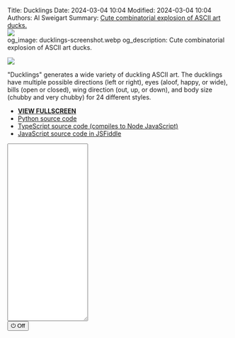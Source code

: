 Title: Ducklings
Date: 2024-03-04 10:04
Modified: 2024-03-04 10:04
Authors: Al Sweigart
Summary: <a href="{filename}ducklings.md">Cute combinatorial explosion of ASCII art ducks.<br><img src="{static}/images/ducklings-screenshot.webp" style="max-width: 640px;"></a><br>
og_image: ducklings-screenshot.webp
og_description: Cute combinatorial explosion of ASCII art ducks.

<img src="{static}/images/ducklings-screenshot.webp" style="max-width: 640px;">

"Ducklings" generates a wide variety of duckling ASCII art. The ducklings have multiple possible directions (left or right), eyes (aloof, happy, or wide), bills (open or closed), wing direction (out, up, or down), and body size (chubby and very chubby) for 24 different styles.

* **[VIEW FULLSCREEN](/static/ducklings-fullscreen.html)**
* [Python source code](https://github.com/asweigart/scrollart/blob/main/python/ducklings.py)
* [TypeScript source code (compiles to Node JavaScript)](https://github.com/asweigart/scrollart/blob/main/typescript/ducklings.ts)
* [JavaScript source code in JSFiddle](https://jsfiddle.net/asweigart/o4sgvucn/)

<div><textarea id="bextOutput" readonly style="height: 400px;"></textarea><br /><button type="button" onclick="running = !running;">&#x23FB; Off</button></div>
<script src="/static/bext.js"></script><link rel="stylesheet" href="/static/bext.css">
<script>

bextRowBuffer = 256;  // Change this to whatever size you want, or -1 for infinite buffer.
const DELAY = 150;
let width = 220;
const DENSITY = 0.10;
const DUCKLING_WIDTH = 5;
let running = true;

class Duckling {


    constructor() {
        this.direction = ['LEFT', 'RIGHT'][Math.floor(Math.random() * 2)];
        this.bill = ['CLOSED', 'OPEN'][Math.floor(Math.random() * 2)];
        this.body = ['CHUBBY', 'VERY_CHUBBY'][Math.floor(Math.random() * 2)];
        this.wing = ['DOWN', 'OUT', 'UP'][Math.floor(Math.random() * 3)];

        if (this.body == 'CHUBBY') {
            // Chubby ducklings can only have beady eyes.
            this.eyes = 'BEADY';
        } else {
            this.eyes = ['ALOOF', 'HAPPY', 'WIDE'][Math.floor(Math.random() * 3)];
        }

        this.nextBodypart = 'HEAD';
    };

    getHeadStr() {
        let headStr = '';
        if (this.direction === 'LEFT') {
            // Get the bill:
            if (this.bill === 'OPEN') {
                headStr += '>';
            } else if (this.bill === 'CLOSED') {
                headStr += '=';
            }

            // Get the eyes:
            if (this.eyes === 'BEADY' && this.body === 'CHUBBY') {
                headStr += '"';
            } else if (this.eyes === 'BEADY' && this.body === 'VERY_CHUBBY') {
                headStr += '" ';
            } else if (this.eyes === 'WIDE') {
                headStr += "''";
            } else if (this.eyes === 'HAPPY') {
                headStr += '^^';
            } else if (this.eyes == 'ALOOF') {
                headStr += '``';
            }

            headStr += ') '; //  Back of the left-facing head.
        } else if (this.direction === 'RIGHT') {
            headStr += ' (';  // Back of the right-facing head.

            // Get the eyes:
            if (this.eyes === 'BEADY' && this.body === 'CHUBBY') {
                headStr += '"';
            } else if (this.eyes === 'BEADY' && this.body === 'VERY_CHUBBY') {
                headStr += ' "';
            } else if (this.eyes === 'WIDE') {
                headStr += "''";
            } else if (this.eyes === 'HAPPY') {
                headStr += '^^';
            } else if (this.eyes == 'ALOOF') {
                headStr += '``';
            }

            // Get the bill:
            if (this.bill === 'OPEN') {
                headStr += '<';
            } else if (this.bill === 'CLOSED') {
                headStr += '=';
            }
        }

        if (this.body === 'CHUBBY') {
            // Get an extra space so chubby ducklings are the same width as very chubby ducklings.
            headStr += ' ';
        }

        return headStr;
    }

    getBodyStr() {
        let bodyStr = '(';
        if (this.direction === 'LEFT') {
            // Get the interior body space:
            if (this.body === 'CHUBBY') {
                bodyStr += ' ';
            } else if (this.body === 'VERY_CHUBBY') {
                bodyStr += '  ';
            }

            // Get the wing:
            if (this.wing === 'OUT') {
                bodyStr += '>';
            } else if (this.wing === 'UP') {
                bodyStr += '^';
            } else if (this.wing === 'DOWN') {
                bodyStr += 'v';
            }
        } else if (this.direction === 'RIGHT') {
            // Get the wing:
            if (this.wing === 'OUT') {
                bodyStr += '<';
            } else if (this.wing === 'UP') {
                bodyStr += '^';
            } else if (this.wing === 'DOWN') {
                bodyStr += 'v';
            }
            
            // Get the interior body space:
            if (this.body === 'CHUBBY') {
                bodyStr += ' ';
            } else if (this.body === 'VERY_CHUBBY') {
                bodyStr += '  ';
            }
        }

        bodyStr += ')';

        if (this.body === 'CHUBBY') {
            // Get an extra space so chubby ducklings are the same width as very chubby ducklings.
            bodyStr += ' ';
        }

        return bodyStr;
    }

    getFeetStr() {
        if (this.body === 'CHUBBY') {
            return ' ^^  ';
        } else if (this.body === 'VERY_CHUBBY') {
            return ' ^ ^ ';
        } else {
            return '';
        }
    }

    getNextBodyPart() {
        if (this.nextBodypart === 'HEAD') {
            this.nextBodypart = 'BODY';
            return this.getHeadStr();
        } else if (this.nextBodypart === 'BODY') {
            this.nextBodypart = 'FEET';
            return this.getBodyStr();
        } else if (this.nextBodypart === 'FEET') {
            this.nextBodypart = 'DONE';
            return this.getFeetStr();
        }
    }
}


async function main() {
    let ducklingLanes = Array.from({length: (Math.floor(width / DUCKLING_WIDTH))}, () => null);

    while (running) {
        let line = '';
        for (let laneNum = 0; laneNum < ducklingLanes.length; laneNum++) {
            let ducklingObj = ducklingLanes[laneNum];
            if (ducklingLanes[laneNum] === null && Math.random() < DENSITY) {
                // Place a new duckling in this lane:
                ducklingObj = new Duckling();
                ducklingLanes[laneNum] = ducklingObj;
            }

            if (ducklingObj !== null) {
                line += ducklingObj.getNextBodyPart();
                // Delete the duckling if we've finished drawing it:
                if (ducklingObj.nextBodypart == 'DONE') {
                    ducklingLanes[laneNum] = null;
                }
            } else {
                // Draw five spaces since there is no duckling in this lane:
                line += ' '.repeat(DUCKLING_WIDTH);
            }
        }
        print(line);
        await sleep(DELAY);
    }
}

main();
</script>